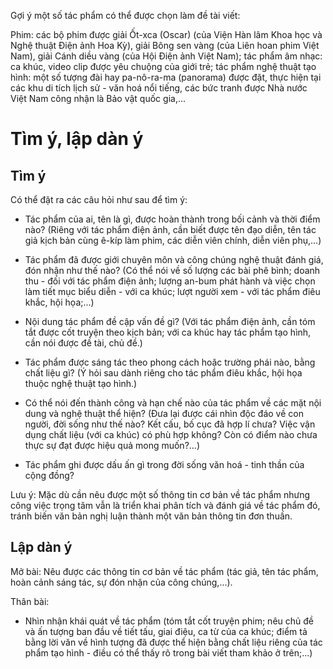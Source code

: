 Gợi ý một số tác phẩm có thể được chọn làm đề tài viết:

Phim: các bộ phim được giải Ốt-xca (Oscar) (của Viện Hàn lâm Khoa học và Nghệ thuật Điện ảnh Hoa Kỳ), giải Bông sen vàng (của Liên hoan phim Việt Nam), giải Cánh diều vàng (của Hội Điện ảnh Việt Nam); tác phẩm âm nhạc: ca khúc, video clip được yêu chuộng của giới trẻ; tác phẩm nghệ thuật tạo hình: một số tượng đài hay pa-nô-ra-ma (panorama) được đặt, thực hiện tại các khu di tích lịch sử - văn hoá nổi tiếng, các bức tranh được Nhà nước Việt Nam công nhận là Bảo vật quốc gia,...

# Tìm ý, lập dàn ý

## Tìm ý

Có thể đặt ra các câu hỏi như sau để tìm ý:

- Tác phẩm của ai, tên là gì, được hoàn thành trong bối cảnh và thời điểm nào? (Riêng với tác phẩm điện ảnh, cần biết được tên đạo diễn, tên tác giả kịch bản cùng ê-kíp làm phim, các diễn viên chính, diễn viên phụ,...)

- Tác phẩm đã được giới chuyên môn và công chúng nghệ thuật đánh giá, đón nhận như thế nào? (Có thể nói về số lượng các bài phê bình; doanh thu - đối với tác phẩm điện ảnh; lượng an-bum phát hành và việc chọn làm tiết mục biểu diễn - với ca khúc; lượt người xem - với tác phẩm điêu khắc, hội họa;...)

- Nội dung tác phẩm đề cập vấn đề gì? (Với tác phẩm điện ảnh, cần tóm tắt được cốt truyện theo kịch bản; với ca khúc hay tác phẩm tạo hình, cần nói được đề tài, chủ đề.)

- Tác phẩm được sáng tác theo phong cách hoặc trường phái nào, bằng chất liệu gì? (Ý hỏi sau dành riêng cho tác phẩm điêu khắc, hội họa thuộc nghệ thuật tạo hình.)

- Có thể nói đến thành công và hạn chế nào của tác phẩm về các mặt nội dung và nghệ thuật thể hiện? (Đưa lại được cái nhìn độc đáo về con người, đời sống như thế nào? Kết cấu, bố cục đã hợp lí chưa? Việc vận dụng chất liệu (với ca khúc) có phù hợp không? Còn có điểm nào chưa thực sự đạt được hiệu quả mong muốn?...)

- Tác phẩm ghi được dấu ấn gì trong đời sống văn hoá - tinh thần của cộng đồng?

Lưu ý: Mặc dù cần nêu được một số thông tin cơ bản về tác phẩm nhưng công việc trọng tâm vẫn là triển khai phân tích và đánh giá về tác phẩm đó, tránh biến văn bản nghị luận thành một văn bản thông tin đơn thuần.

## Lập dàn ý

Mở bài: Nêu được các thông tin cơ bản về tác phẩm (tác giả, tên tác phẩm, hoàn cảnh sáng tác, sự đón nhận của công chúng,...).

Thân bài:

- Nhìn nhận khái quát về tác phẩm (tóm tắt cốt truyện phim; nêu chủ đề và ấn tượng ban đầu về tiết tấu, giai điệu, ca từ của ca khúc; điểm tả bằng lời văn về hình tượng đã được thể hiện bằng chất liệu riêng của tác phẩm tạo hình - điều có thể thấy rõ trong bài viết tham khảo ở trên;...)